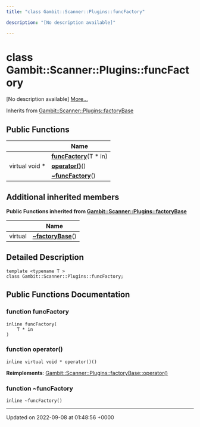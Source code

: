 ```yaml
---
title: "class Gambit::Scanner::Plugins::funcFactory"

description: "[No description available]"

---
```


# class Gambit::Scanner::Plugins::funcFactory



[No description available] [More...](#detailed-description)

Inherits from [Gambit::Scanner::Plugins::factoryBase](/documentation/code/classes/classgambit_1_1scanner_1_1plugins_1_1factorybase/)

## Public Functions

|                | Name           |
| -------------- | -------------- |
| | **[funcFactory](/documentation/code/classes/classgambit_1_1scanner_1_1plugins_1_1funcfactory/#function-gambitscannerpluginsfuncfactory-funcfactory)**(T * in) |
| virtual void * | **[operator()](/documentation/code/classes/classgambit_1_1scanner_1_1plugins_1_1funcfactory/#function-gambitscannerpluginsfuncfactory-operator)**() |
| | **[~funcFactory](/documentation/code/classes/classgambit_1_1scanner_1_1plugins_1_1funcfactory/#function-gambitscannerpluginsfuncfactory-funcfactory)**() |

## Additional inherited members

**Public Functions inherited from [Gambit::Scanner::Plugins::factoryBase](/documentation/code/classes/classgambit_1_1scanner_1_1plugins_1_1factorybase/)**

|                | Name           |
| -------------- | -------------- |
| virtual | **[~factoryBase](/documentation/code/classes/classgambit_1_1scanner_1_1plugins_1_1factorybase/#function-gambitscannerpluginsfactorybase-factorybase)**() |


## Detailed Description

```
template <typename T >
class Gambit::Scanner::Plugins::funcFactory;
```

## Public Functions Documentation

### function funcFactory

```
inline funcFactory(
    T * in
)
```


### function operator()

```
inline virtual void * operator()()
```


**Reimplements**: [Gambit::Scanner::Plugins::factoryBase::operator()](/documentation/code/classes/classgambit_1_1scanner_1_1plugins_1_1factorybase/#function-gambitscannerpluginsfactorybase-operator)


### function ~funcFactory

```
inline ~funcFactory()
```


-------------------------------

Updated on 2022-09-08 at 01:48:56 +0000